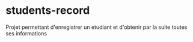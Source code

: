 # students-record
Projet permettant d'enregistrer un etudiant et d'obtenir par la suite toutes ses informations
